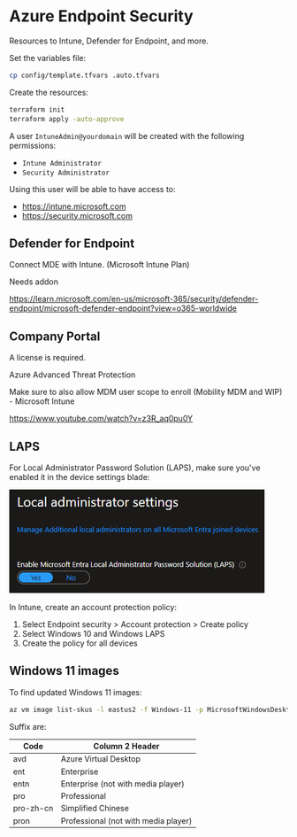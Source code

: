 # Azure Endpoint Security

Resources to Intune, Defender for Endpoint, and more.

Set the variables file:

```sh
cp config/template.tfvars .auto.tfvars
```

Create the resources:

```sh
terraform init
terraform apply -auto-approve
```

A user `IntuneAdmin@yourdomain` will be created with the following permissions:

- `Intune Administrator`
- `Security Administrator`

Using this user will be able to have access to:

- https://intune.microsoft.com
- https://security.microsoft.com

## Defender for Endpoint

Connect MDE with Intune. (Microsoft Intune Plan)


Needs addon

https://learn.microsoft.com/en-us/microsoft-365/security/defender-endpoint/microsoft-defender-endpoint?view=o365-worldwide

## Company Portal

A license is required.

Azure Advanced Threat Protection

Make sure to also allow MDM user scope to enroll (Mobility MDM and WIP) - Microsoft Intune


https://www.youtube.com/watch?v=z3R_aq0pu0Y


## LAPS

For Local Administrator Password Solution (LAPS), make sure you've enabled it in the device settings blade:

<img src=".assets/laps.png" />

In Intune, create an account protection policy:

1. Select Endpoint security > Account protection > Create policy
2. Select Windows 10 and Windows LAPS
3. Create the policy for all devices

## Windows 11 images

To find updated Windows 11 images:

```sh
az vm image list-skus -l eastus2 -f Windows-11 -p MicrosoftWindowsDesktop --query [].name
```

Suffix are:

| Code | Column 2 Header |
| -------------- | -------------- |
|  avd             |        Azure Virtual Desktop       |
|   ent             |       Enterprise        |
|   entn             |     Enterprise (not with media player)           |
|   pro             |     Professional           |
|   pro-zh-cn             |     Simplified Chinese          |
|   pron             |     Professional (not with media player)           |
